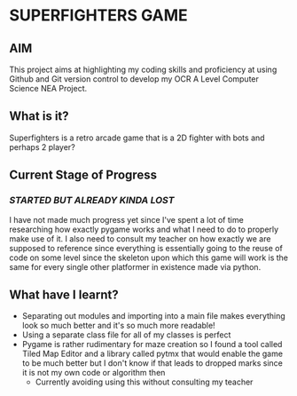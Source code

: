 # SUPERFIGHTERS GAME
## AIM
This project aims at highlighting my coding skills and proficiency at using Github and Git version control to develop my OCR A Level Computer Science NEA Project.

## What is it?
Superfighters is a retro arcade game that is a 2D fighter with bots and perhaps 2 player?

## Current Stage of Progress
### ***STARTED BUT ALREADY KINDA LOST***
I have not made much progress yet since I've spent a lot of time researching how exactly pygame works and what I need to do to properly make use of it.
I also need to consult my teacher on how exactly we are supposed to reference since everything is essentially going to the reuse of code on some level since the skeleton upon which this game will work is the same for every single other platformer in existence made via python. 

## What have I learnt?
  - Separating out modules and importing into a main file makes everything look so much better and it's so much more readable!
  - Using a separate class file for all of my classes is perfect
  - Pygame is rather rudimentary for maze creation so I found a tool called Tiled Map Editor and a library called pytmx that would enable the game to be much better but I don't know if that leads to dropped marks since it is not my own code or algorithm then
    - Currently avoiding using this without consulting my teacher
 
